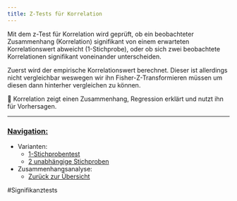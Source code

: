 ```yaml
---
title: Z-Tests für Korrelation
---
```


Mit dem z-Test für Korrelation wird geprüft, ob ein beobachteter Zusammenhang (Korrelation) signifikant von einem erwarteten Korrelationswert abweicht (1-Stichprobe), oder ob sich zwei beobachtete Korrelationen signifikant voneinander unterscheiden.

Zuerst wird der empirische Korrelationswert berechnet. Dieser ist allerdings nicht vergleichbar weswegen wir ihn Fisher-Z-Transformieren müssen um diesen dann hinterher vergleichen zu können.

🧠 Korrelation zeigt einen Zusammenhang, Regression erklärt und nutzt ihn für Vorhersagen.

---

### <u>Navigation:</u>

* Varianten:
  * [1-Stichprobentest](/1-stichprobentest)
  * [2 unabhängige Stichproben](/2-unabhaengige-stichproben)
* Zusammenhangsanalyse:
  * [Zurück zur Übersicht](/zusammenhangsanalyse)

\#Signifikanztests
